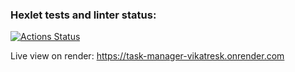 ### Hexlet tests and linter status:
[![Actions Status](https://github.com/vikatresk/python-project-52/actions/workflows/hexlet-check.yml/badge.svg)](https://github.com/vikatresk/python-project-52/actions)

Live view on render:
https://task-manager-vikatresk.onrender.com